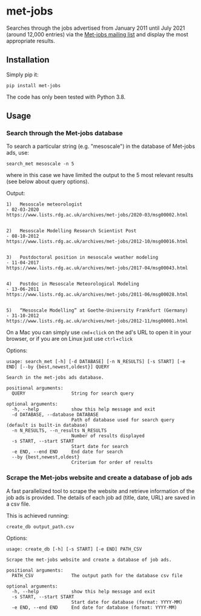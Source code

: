 # met-jobs
Searches through the jobs advertised from January 2011 until July 2021 (around 12,000 entries) via the [Met-jobs mailing list](https://www.lists.rdg.ac.uk/mailman/listinfo/met-jobs) and
display the most appropriate results.

## Installation
Simply pip it:
```
pip install met-jobs
```

The code has only been tested with Python 3.8.

## Usage

### Search through the Met-jobs database

To search a particular string (e.g. "mesoscale") in the database of Met-jobs ads, use:
```
search_met mesoscale -n 5
```
where in this case we have limited the output to the 5 most relevant results (see below about query options).

Output:
```
1)   Mesoscale meteorologist                                                     - 02-03-2020
https://www.lists.rdg.ac.uk/archives/met-jobs/2020-03/msg00002.html


2)   Mesoscale Modelling Research Scientist Post                                 - 08-10-2012
https://www.lists.rdg.ac.uk/archives/met-jobs/2012-10/msg00016.html


3)   Postdoctoral position in mesoscale weather modeling                         - 11-04-2017
https://www.lists.rdg.ac.uk/archives/met-jobs/2017-04/msg00043.html


4)   Postdoc in Mesoscale Meteorological Modeling                                - 13-06-2011
https://www.lists.rdg.ac.uk/archives/met-jobs/2011-06/msg00028.html


5)   “Mesoscale Modelling” at Goethe-University Frankfurt (Germany)              - 31-10-2012
https://www.lists.rdg.ac.uk/archives/met-jobs/2012-11/msg00001.html
```

On a Mac you can simply use `cmd`+`click` on the ad's URL to open it in
your browser, or if you are on Linux just use `ctrl`+`click`

Options:

```
usage: search_met [-h] [-d DATABASE] [-n N_RESULTS] [-s START] [-e END] [--by {best,newest,oldest}] QUERY

Search in the met-jobs ads database.

positional arguments:
  QUERY                 String for search query

optional arguments:
  -h, --help            show this help message and exit
  -d DATABASE, --database DATABASE
                        Path of database used for search query (default is built-in database)
  -n N_RESULTS, --n_results N_RESULTS
                        Number of results displayed
  -s START, --start START
                        Start date for search
  -e END, --end END     End date for search
  --by {best,newest,oldest}
                        Criterium for order of results
```
### Scrape the Met-jobs website and create a database of job ads

A fast parallelized tool to scrape the website and retrieve information of the
job ads is provided. The details of each job ad (title, date, URL) are saved in a csv file.

This is achieved running:

```
create_db output_path.csv
```

Options:

```
usage: create_db [-h] [-s START] [-e END] PATH_CSV

Scrape the met-jobs website and create a database of job ads.

positional arguments:
  PATH_CSV              The output path for the database csv file

optional arguments:
  -h, --help            show this help message and exit
  -s START, --start START
                        Start date for database (format: YYYY-MM)
  -e END, --end END     End date for database (format: YYYY-MM)
```
